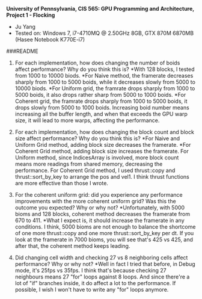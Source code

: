**University of Pennsylvania, CIS 565: GPU Programming and Architecture,
Project 1 - Flocking**

* Ju Yang
* Tested on: Windows 7, i7-4710MQ @ 2.50GHz 8GB, GTX 870M 6870MB (Hasee Notebook K770E-i7)

###README

1. For each implementation, how does changing the number of boids affect performance? Why do you think this is?
    *With 128 blocks, I tested from 1000 to 10000 biods.
    *For Naive method, the framerate decreases sharply from 1000 to 5000 boids, while it decreases slowly from 5000 to 10000 biods.
    *For Uniform grid, the framrate drops sharply from 1000 to 5000 boids, it also drops rather sharp from 5000 to 1000 boids.
    *For Coherent grid, the framrate drops sharply from 1000 to 5000 boids, it drops slowly from 5000 to 1000 boids.
    Increasing boid number means increasing all the buffer length, and when that exceeds the GPU warp size, it will lead to more warps, affecting the performance.

2. For each implementation, how does changing the block count and block size affect performance? Why do you think this is?
    *For Naive and Uniform Grid method, adding block size decreases the framerate.
    *For Coherent Grid method, adding block size increases the framerate.
    For Uniform method, since IndicesArray is involved, more block count means more readings from shared memory, decreasing the performance.
    For Coherent Grid method, I used thrust::copy and thrust::sort_by_key to arrange the pos and vel1. I think thrust functions are more effective than those I wrote.

3. For the coherent uniform grid: did you experience any performance improvements with the more coherent uniform grid? Was this the outcome you expected? Why or why not?
    *Unfortunately, with 5000 bioms and 128 blocks, coherent method decreases the framerate from 670 to 411.
    *What I expect is, it should increase the framerate in any conditions.
    I think, 5000 bioms are not enough to balance the shortcome of one more thrust::copy and one more thrust::sort_by_key per dt.
    If you look at the framerate in 7000 bioms, you will see that's 425 vs 425, and after that, the coherent method keeps leading.

4. Did changing cell width and checking 27 vs 8 neighboring cells affect performance? Why or why not?
    *Well in fact I tried that before, in Debug mode, it's 25fps vs 35fps.
    I think that's because checking 27 neighbours means 27 "for" loops against 8 loops.
    And since there're a lot of "if" branches inside, it do affect a lot to the performance.
    If possible, I wish I won't have to write any "for" loops anymore. 
